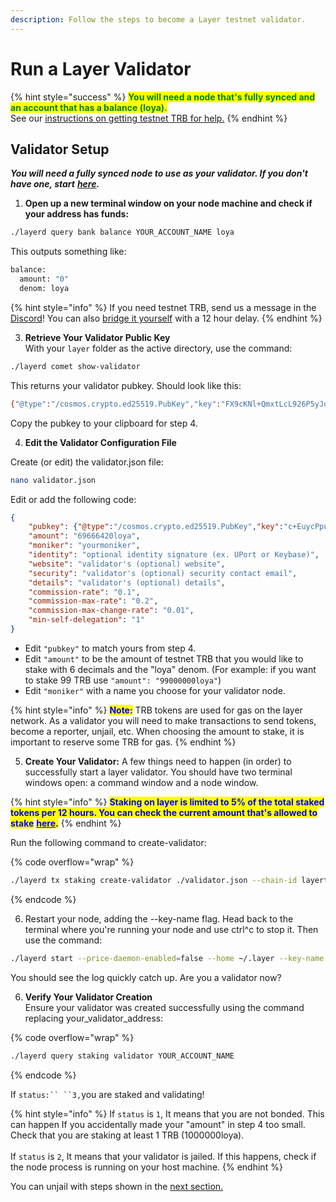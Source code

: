 ```yaml
---
description: Follow the steps to become a Layer testnet validator.
---
```


# Run a Layer Validator

{% hint style="success" %}
<mark style="color:green;">**You will need a node that's fully synced and an account that has a balance (loya).**</mark>  \
See our [instructions on getting testnet TRB for help.](../manage-accounts/bridge-trbp-from-sepolia.md)&#x20;
{% endhint %}

## Validator Setup

_**You will need a fully synced node to use as your validator. If you don't have one, start**_ [_**here**_](../node-setup/)_**.**_

1. **Open up a new terminal window on your node machine and check if your address has funds:**

```bash
./layerd query bank balance YOUR_ACCOUNT_NAME loya
```

This outputs something like:

```bash
balance:
  amount: "0"
  denom: loya
```

{% hint style="info" %}
If you need testnet TRB, send us a message in the [Discord](https://discord.gg/HX76jMhvG6)! You can also [bridge it yourself](../manage-accounts/bridge-trbp-from-sepolia.md) with a 12 hour delay.
{% endhint %}

3. **Retrieve Your Validator Public Key**\
   With your `layer` folder as the active directory, use the command:

```bash
./layerd comet show-validator
```

This returns your validator pubkey.  Should look like this:

```bash
{"@type":"/cosmos.crypto.ed25519.PubKey","key":"FX9cKNl+QmxtLcL926P5yJqZw7YyuSX3HQAZboz3TjM="}
```

Copy the pubkey to your clipboard for step 4.

4. **Edit the Validator Configuration File**

Create (or edit) the validator.json file:

```bash
nano validator.json
```

Edit or add the following code:

```json
{
    "pubkey": {"@type":"/cosmos.crypto.ed25519.PubKey","key":"c+EuycPpudgiyVl6guYG9oyPSImHHJz1z0Pg4ODKveo="},
    "amount": "69666420loya",
    "moniker": "yourmoniker",
    "identity": "optional identity signature (ex. UPort or Keybase)",
    "website": "validator's (optional) website",
    "security": "validator's (optional) security contact email",
    "details": "validator's (optional) details",
    "commission-rate": "0.1",
    "commission-max-rate": "0.2",
    "commission-max-change-rate": "0.01",
    "min-self-delegation": "1"
}
```

* Edit `"pubkey"` to match yours from step 4.
* Edit `"amount"` to be the amount of testnet TRB that you would like to stake with 6 decimals and the "loya" denom. (For example: if you want to stake 99 TRB use `"amount": "99000000loya"`)
* Edit `"moniker"` with a name you choose for your validator node.

{% hint style="info" %}
<mark style="color:blue;">**Note:**</mark> TRB tokens are used for gas on the layer network. As a validator you will need to make transactions to send tokens, become a reporter, unjail, etc. When choosing the amount to stake, it is important to reserve some TRB for gas.
{% endhint %}

5. **Create Your Validator:** A few things need to happen (in order) to successfully start a layer validator. You should have two terminal windows open: a command window and a node window.

{% hint style="info" %}
<mark style="color:blue;">**Staking on layer is limited to 5% of the total staked tokens per 12 hours. You can check the current amount that's allowed to stake**</mark> [<mark style="color:blue;">**here**</mark>](https://antietam.tellor.io/)<mark style="color:blue;">**.**</mark>
{% endhint %}

Run the following command to create-validator:

{% code overflow="wrap" %}
```bash
./layerd tx staking create-validator ./validator.json --chain-id layertest-3 --from YOUR_ACCOUNT_NAME --fees 5loya --yes
```
{% endcode %}

6. Restart your node, adding the --key-name flag. Head back to the terminal where you're running your node and use ctrl^c to stop it. Then use the command:

```sh
./layerd start --price-daemon-enabled=false --home ~/.layer --key-name YOUR_ACCOUNT_NAME
```

You should see the log quickly catch up. Are you a validator now?

6. **Verify Your Validator Creation**\
   Ensure your validator was created successfully using the command replacing your\_validator\_address:

{% code overflow="wrap" %}
```bash
./layerd query staking validator YOUR_ACCOUNT_NAME
```
{% endcode %}

If `status:`` ``3,`you are staked and validating!

{% hint style="info" %}
If `status` is `1`, It means that you are not bonded. This can happen If you accidentally made your "amount" in step 4 too small. Check that you are staking at least 1 TRB (1000000loya).\
\
If `status` is `2`, It means that your validator is jailed. If this happens, check if the node process is running on your host machine.&#x20;
{% endhint %}

You can unjail with steps shown in the [next section.](../run-the-data-reporter.md)
